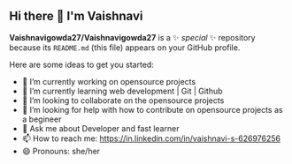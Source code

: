 ## Hi there 👋 I'm Vaishnavi


**Vaishnavigowda27/Vaishnavigowda27** is a ✨ _special_ ✨ repository because its `README.md` (this file) appears on your GitHub profile.

Here are some ideas to get you started:

- 🔭 I’m currently working on opensource projects 
- 🌱 I’m currently learning web development | Git | Github
- 👯 I’m looking to collaborate on the opensource projects
- 🤔 I’m looking for help with how to contribute on opensource projects as a begineer
- 💬 Ask me about Developer and fast learner
- 📫 How to reach me: https://in.linkedin.com/in/vaishnavi-s-626976256
- 😄 Pronouns: she/her


